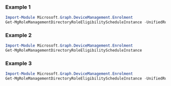 ### Example 1
``` powershell
Import-Module Microsoft.Graph.DeviceManagement.Enrolment
Get-MgRoleManagementDirectoryRoleEligibilityScheduleInstance -UnifiedRoleEligibilityScheduleInstanceId $unifiedRoleEligibilityScheduleInstanceId
```
### Example 2
``` powershell
Import-Module Microsoft.Graph.DeviceManagement.Enrolment
Get-MgRoleManagementDirectoryRoleEligibilityScheduleInstance
```
### Example 3
``` powershell
Import-Module Microsoft.Graph.DeviceManagement.Enrolment
Get-MgRoleManagementDirectoryRoleEligibilityScheduleInstance -UnifiedRoleEligibilityScheduleInstanceId $unifiedRoleEligibilityScheduleInstanceId
```
